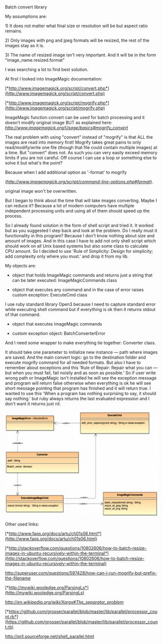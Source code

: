 Batch convert library

My assumptions are:

1\) It does not matter what final size or resolution will be but aspect ratio remains.

2\) Only images with png and jpeg formats will be resized, the rest of
the images stay as it is.

3\) The name of resized image isn't very important. And it will be in the
form "image_name.resized.format"

I was searching a lot to find best solution.

At first I looked into ImageMagic documentation:

[*http://www.imagemagick.org/script/convert.php*](http://www.imagemagick.org/script/convert.php)

[*http://www.imagemagick.org/script/mogrify.php*](http://www.imagemagick.org/script/mogrify.php)

ImageMagic function convert can be used for batch processing and it
doesn't modify original image BUT as explained here:
*http://www.imagemagick.org/Usage/basics#mogrify_convert*

The real problem with using "convert" instead of "mogrify" is that ALL
the images are read into memory first! Mogrify takes great pains to only
read/modify/write one file (though that file could contain multiple
images) at a time. But "convert" does not. As such you can very easily
exceed memory limits if you are not careful. Off course I can use a loop
or something else to solve it but what's the point?

Because when I add additional option as '-format' to mogrify

(*http://www.imagemagick.org/script/command-line-options.php#format*).

original image won't be overwritten.

But I began to think about the time that will take images converting.
Maybe I can reduce it? Because a lot of modern computers have multiple
independent processing units and using all of them should speed up the
process.

So I already found solution in the form of shell script and tried it. It
worked but as you suggested I step back and look at the problem. Do I
really must it functionality in this program? Because I don't know
nothing about size and amount of images. And in this case I have to add
not only shell script which should work on all Unix based systems but
also some class to calculate CPU amount. So I decided to use 'Rule of Simplicity: Design for
simplicity; add complexity only where you must.' and drop it from my
lib.

My objects are:

- object that holds ImageMagic commands and returns just a string that
can be later executed: ImageMagicCommands class

- object that executes any command and in the case of error raises
custom exception: ExecuteCmd class

I use ruby standard library Open3 because I need to capture standard
error while executing shell command but if everything is ok then it
returns stdout of that command.

- object that executes ImageMagic commands

- custom exception object: BatchConverterError

And I need some wrapper to make everything tie together: Converter
class.

It should take one parameter to initialize new instance — path where
images are saved. And the main convert logic: go to the destination folder and execute mogrify
command for all needed formats. But also I have to remember about
exceptions and this 'Rule of
Repair: Repair what you can — but when you must fail, fail noisily and
as soon as possible.' So if user write wrong path or ImageMagic isn't
installed he will see the exception message and program will return
false otherwise when everything is ok he will see short message pointing
that program has finished and it will return true. I wanted to use this
'When a program has nothing surprising to say, it should say nothing.' but ruby always returns the
last evaluated expression and I don't want it returns just nil.

![](class_diagram.png)

Other used links:

[*http://www.faqs.org/docs/artu/ch01s06.html*](http://www.faqs.org/docs/artu/ch01s06.html)

[*http://stackoverflow.com/questions/10802606/how-to-batch-resize-images-in-ubuntu-recursively-within-the-terminal*](http://stackoverflow.com/questions/10802606/how-to-batch-resize-images-in-ubuntu-recursively-within-the-terminal)

http://superuser.com/questions/597428/how-can-i-run-mogrify-but-prefix-the-filename

[*http://mywiki.wooledge.org/ParsingLs*](http://mywiki.wooledge.org/ParsingLs)

*http://en.wikipedia.org/wiki/Xargs#The_separator_problem*

[*https://github.com/grosser/parallel/blob/master/lib/parallel/processor_count.rb*](https://github.com/grosser/parallel/blob/master/lib/parallel/processor_count.rb)

<http://prll.sourceforge.net/shell_parallel.html>
